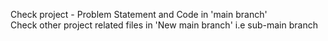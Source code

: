 Check project - Problem Statement and Code in 'main branch'
<br> Check other project related files in 'New main branch' i.e sub-main branch
